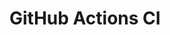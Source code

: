 # GitHub Actions CI



























































































































































































































































































































































